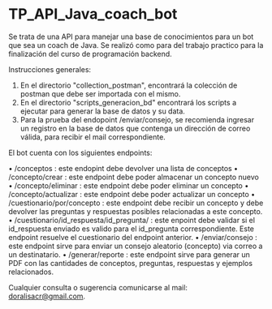 # TP_API_Java_coach_bot

Se trata de una API para manejar una base de conocimientos para un bot que sea un coach de Java. Se realizó como para del trabajo practico para la finalización del curso de programación backend.

Instrucciones generales:

1. En el directorio "collection_postman", encontrará la colección de postman que debe ser importada con el mismo.
2. En el directorio "scripts_generacion_bd" encontrará los scripts a ejecutar para generar la base de datos y su data.
3. Para la prueba del endopoint /enviar/consejo, se recomienda ingresar un registro en la base de datos que contenga un dirección de correo válida, para recibir el mail correspondiente.

El bot cuenta con los siguientes endpoints:

• /conceptos : este endopint debe devolver una lista de conceptos 
• /concepto/crear : este endpoint debe poder almacenar un concepto nuevo 
• /concepto/eliminar : este endpoint debe poder eliminar un concepto 
• /concepto/actualizar : este endpoint debe poder actualizar un concepto 
• /cuestionario/por/concepto : este endpoint debe recibir un concepto y debe devolver las preguntas y respuestas posibles relacionadas a este concepto. • /cuestionario/id_respuesta/id_pregunta/ : este enpoint debe validar si el id_respuesta enviado es valido para el id_pregunta correspondiente. Este endpoint resuelve el cuestionario del endpoint anterior. 
• /enviar/consejo : este endpoint sirve para enviar un consejo aleatorio (concepto) via correo a un destinatario. 
• /generar/reporte : este endpoint sirve para generar un PDF con las cantidades de conceptos, preguntas, respuestas y ejemplos relacionados.

Cualquier consulta o sugerencia comunicarse al mail: doralisacr@gmail.com.